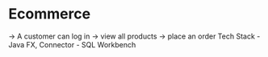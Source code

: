 # Ecommerce
-> A customer can log in -> view all products -> place an order Tech Stack - Java FX, Connector - SQL Workbench
